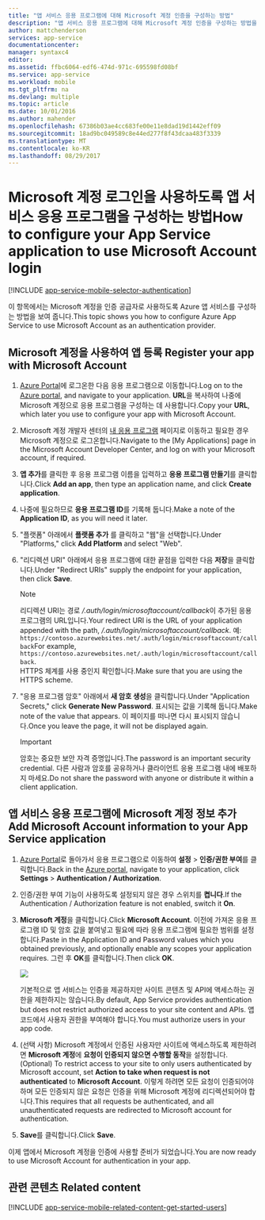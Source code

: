 ```yaml
---
title: "앱 서비스 응용 프로그램에 대해 Microsoft 계정 인증을 구성하는 방법"
description: "앱 서비스 응용 프로그램에 대해 Microsoft 계정 인증을 구성하는 방법을 알아봅니다."
author: mattchenderson
services: app-service
documentationcenter: 
manager: syntaxc4
editor: 
ms.assetid: ffbc6064-edf6-474d-971c-695598fd08bf
ms.service: app-service
ms.workload: mobile
ms.tgt_pltfrm: na
ms.devlang: multiple
ms.topic: article
ms.date: 10/01/2016
ms.author: mahender
ms.openlocfilehash: 67386b03ae4cc683fe00e11e8dad19d1442eff09
ms.sourcegitcommit: 18ad9bc049589c8e44ed277f8f43dcaa483f3339
ms.translationtype: MT
ms.contentlocale: ko-KR
ms.lasthandoff: 08/29/2017
---
```

# <a name="how-to-configure-your-app-service-application-to-use-microsoft-account-login"></a><span data-ttu-id="e4676-103">Microsoft 계정 로그인을 사용하도록 앱 서비스 응용 프로그램을 구성하는 방법</span><span class="sxs-lookup"><span data-stu-id="e4676-103">How to configure your App Service application to use Microsoft Account login</span></span>
[!INCLUDE [app-service-mobile-selector-authentication](../../includes/app-service-mobile-selector-authentication.md)]

<span data-ttu-id="e4676-104">이 항목에서는 Microsoft 계정을 인증 공급자로 사용하도록 Azure 앱 서비스를 구성하는 방법을 보여 줍니다.</span><span class="sxs-lookup"><span data-stu-id="e4676-104">This topic shows you how to configure Azure App Service to use Microsoft Account as an authentication provider.</span></span> 

## <span data-ttu-id="e4676-105"><a name="register-microsoft-account"> </a>Microsoft 계정을 사용하여 앱 등록</span><span class="sxs-lookup"><span data-stu-id="e4676-105"><a name="register-microsoft-account"> </a>Register your app with Microsoft Account</span></span>
1. <span data-ttu-id="e4676-106">[Azure Portal]에 로그온한 다음 응용 프로그램으로 이동합니다.</span><span class="sxs-lookup"><span data-stu-id="e4676-106">Log on to the [Azure portal], and navigate to your application.</span></span> <span data-ttu-id="e4676-107">**URL**을 복사하여 나중에 Microsoft 계정으로 응용 프로그램을 구성하는 데 사용합니다.</span><span class="sxs-lookup"><span data-stu-id="e4676-107">Copy your **URL**, which later you use to configure your app with Microsoft Account.</span></span>
2. <span data-ttu-id="e4676-108">Microsoft 계정 개발자 센터의 [내 응용 프로그램] 페이지로 이동하고 필요한 경우 Microsoft 계정으로 로그온합니다.</span><span class="sxs-lookup"><span data-stu-id="e4676-108">Navigate to the [My Applications] page in the Microsoft Account Developer Center, and log on with your Microsoft account, if required.</span></span>
3. <span data-ttu-id="e4676-109">**앱 추가**를 클릭한 후 응용 프로그램 이름을 입력하고 **응용 프로그램 만들기**를 클릭합니다.</span><span class="sxs-lookup"><span data-stu-id="e4676-109">Click **Add an app**, then type an application name, and click **Create application**.</span></span>
4. <span data-ttu-id="e4676-110">나중에 필요하므로 **응용 프로그램 ID**를 기록해 둡니다.</span><span class="sxs-lookup"><span data-stu-id="e4676-110">Make a note of the **Application ID**, as you will need it later.</span></span> 
5. <span data-ttu-id="e4676-111">"플랫폼" 아래에서 **플랫폼 추가** 를 클릭하고 "웹"을 선택합니다.</span><span class="sxs-lookup"><span data-stu-id="e4676-111">Under "Platforms," click **Add Platform** and select "Web".</span></span>
6. <span data-ttu-id="e4676-112">"리디렉션 URI" 아래에서 응용 프로그램에 대한 끝점을 입력한 다음 **저장**을 클릭합니다.</span><span class="sxs-lookup"><span data-stu-id="e4676-112">Under "Redirect URIs" supply the endpoint for your application, then click **Save**.</span></span> 
   
   > [!NOTE]
   > <span data-ttu-id="e4676-113">리디렉션 URI는 경로 */.auth/login/microsoftaccount/callback*이 추가된 응용 프로그램의 URL입니다.</span><span class="sxs-lookup"><span data-stu-id="e4676-113">Your redirect URI is the URL of your application appended with the path, */.auth/login/microsoftaccount/callback*.</span></span> <span data-ttu-id="e4676-114">예: `https://contoso.azurewebsites.net/.auth/login/microsoftaccount/callback`</span><span class="sxs-lookup"><span data-stu-id="e4676-114">For example, `https://contoso.azurewebsites.net/.auth/login/microsoftaccount/callback`.</span></span>   
   > <span data-ttu-id="e4676-115">HTTPS 체계를 사용 중인지 확인합니다.</span><span class="sxs-lookup"><span data-stu-id="e4676-115">Make sure that you are using the HTTPS scheme.</span></span>
   
7. <span data-ttu-id="e4676-116">"응용 프로그램 암호" 아래에서 **새 암호 생성**을 클릭합니다.</span><span class="sxs-lookup"><span data-stu-id="e4676-116">Under "Application Secrets," click **Generate New Password**.</span></span> <span data-ttu-id="e4676-117">표시되는 값을 기록해 둡니다.</span><span class="sxs-lookup"><span data-stu-id="e4676-117">Make note of the value that appears.</span></span> <span data-ttu-id="e4676-118">이 페이지를 떠나면 다시 표시되지 않습니다.</span><span class="sxs-lookup"><span data-stu-id="e4676-118">Once you leave the page, it will not be displayed again.</span></span>

    > [!IMPORTANT]
    > <span data-ttu-id="e4676-119">암호는 중요한 보안 자격 증명입니다.</span><span class="sxs-lookup"><span data-stu-id="e4676-119">The password is an important security credential.</span></span> <span data-ttu-id="e4676-120">다른 사람과 암호를 공유하거나 클라이언트 응용 프로그램 내에 배포하지 마세요.</span><span class="sxs-lookup"><span data-stu-id="e4676-120">Do not share the password with anyone or distribute it within a client application.</span></span>

## <span data-ttu-id="e4676-121"><a name="secrets"> </a>앱 서비스 응용 프로그램에 Microsoft 계정 정보 추가</span><span class="sxs-lookup"><span data-stu-id="e4676-121"><a name="secrets"> </a>Add Microsoft Account information to your App Service application</span></span>
1. <span data-ttu-id="e4676-122">[Azure Portal]로 돌아가서 응용 프로그램으로 이동하여 **설정** > **인증/권한 부여**를 클릭합니다.</span><span class="sxs-lookup"><span data-stu-id="e4676-122">Back in the [Azure portal], navigate to your application, click **Settings** > **Authentication / Authorization**.</span></span>
2. <span data-ttu-id="e4676-123">인증/권한 부여 기능이 사용하도록 설정되지 않은 경우 스위치를 **켭니다**.</span><span class="sxs-lookup"><span data-stu-id="e4676-123">If the Authentication / Authorization feature is not enabled, switch it **On**.</span></span>
3. <span data-ttu-id="e4676-124">**Microsoft 계정**을 클릭합니다.</span><span class="sxs-lookup"><span data-stu-id="e4676-124">Click **Microsoft Account**.</span></span> <span data-ttu-id="e4676-125">이전에 가져온 응용 프로그램 ID 및 암호 값을 붙여넣고 필요에 따라 응용 프로그램에 필요한 범위를 설정합니다.</span><span class="sxs-lookup"><span data-stu-id="e4676-125">Paste in the Application ID and Password values which you obtained previously, and optionally enable any scopes your application requires.</span></span> <span data-ttu-id="e4676-126">그런 후 **OK**를 클릭합니다.</span><span class="sxs-lookup"><span data-stu-id="e4676-126">Then click **OK**.</span></span>
   
    ![][1]
   
    <span data-ttu-id="e4676-127">기본적으로 앱 서비스는 인증을 제공하지만 사이트 콘텐츠 및 API에 액세스하는 권한을 제한하지는 않습니다.</span><span class="sxs-lookup"><span data-stu-id="e4676-127">By default, App Service provides authentication but does not restrict authorized access to your site content and APIs.</span></span> <span data-ttu-id="e4676-128">앱 코드에서 사용자 권한을 부여해야 합니다.</span><span class="sxs-lookup"><span data-stu-id="e4676-128">You must authorize users in your app code.</span></span>
4. <span data-ttu-id="e4676-129">(선택 사항) Microsoft 계정에서 인증된 사용자만 사이트에 액세스하도록 제한하려면 **Microsoft 계정**에 **요청이 인증되지 않으면 수행할 동작**을 설정합니다.</span><span class="sxs-lookup"><span data-stu-id="e4676-129">(Optional) To restrict access to your site to only users authenticated by Microsoft account, set **Action to take when request is not authenticated** to **Microsoft Account**.</span></span> <span data-ttu-id="e4676-130">이렇게 하려면 모든 요청이 인증되어야 하며 모든 인증되지 않은 요청은 인증을 위해 Microsoft 계정에 리디렉션되어야 합니다.</span><span class="sxs-lookup"><span data-stu-id="e4676-130">This requires that all requests be authenticated, and all unauthenticated requests are redirected to Microsoft account for authentication.</span></span>
5. <span data-ttu-id="e4676-131">**Save**를 클릭합니다.</span><span class="sxs-lookup"><span data-stu-id="e4676-131">Click **Save**.</span></span>

<span data-ttu-id="e4676-132">이제 앱에서 Microsoft 계정을 인증에 사용할 준비가 되었습니다.</span><span class="sxs-lookup"><span data-stu-id="e4676-132">You are now ready to use Microsoft Account for authentication in your app.</span></span>

## <span data-ttu-id="e4676-133"><a name="related-content"> </a>관련 콘텐츠</span><span class="sxs-lookup"><span data-stu-id="e4676-133"><a name="related-content"> </a>Related content</span></span>
[!INCLUDE [app-service-mobile-related-content-get-started-users](../../includes/app-service-mobile-related-content-get-started-users.md)]

<!-- Images. -->

[0]: ./media/app-service-mobile-how-to-configure-microsoft-authentication/app-service-microsoftaccount-redirect.png
[1]: ./media/app-service-mobile-how-to-configure-microsoft-authentication/mobile-app-microsoftaccount-settings.png

<!-- URLs. -->

[내 응용 프로그램]: http://go.microsoft.com/fwlink/p/?LinkId=262039
[Azure Portal]: https://portal.azure.com/
